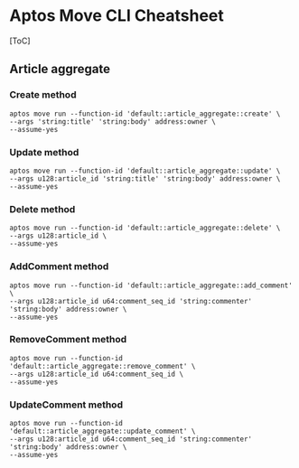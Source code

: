 # Aptos Move CLI Cheatsheet

[ToC]

## Article aggregate

### Create method

```shell
aptos move run --function-id 'default::article_aggregate::create' \
--args 'string:title' 'string:body' address:owner \
--assume-yes
```

### Update method

```shell
aptos move run --function-id 'default::article_aggregate::update' \
--args u128:article_id 'string:title' 'string:body' address:owner \
--assume-yes
```

### Delete method

```shell
aptos move run --function-id 'default::article_aggregate::delete' \
--args u128:article_id \
--assume-yes
```

### AddComment method

```shell
aptos move run --function-id 'default::article_aggregate::add_comment' \
--args u128:article_id u64:comment_seq_id 'string:commenter' 'string:body' address:owner \
--assume-yes
```

### RemoveComment method

```shell
aptos move run --function-id 'default::article_aggregate::remove_comment' \
--args u128:article_id u64:comment_seq_id \
--assume-yes
```

### UpdateComment method

```shell
aptos move run --function-id 'default::article_aggregate::update_comment' \
--args u128:article_id u64:comment_seq_id 'string:commenter' 'string:body' address:owner \
--assume-yes
```

